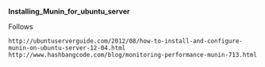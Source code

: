 **Installing_Munin_for_ubuntu_server**

Follows
```
http://ubuntuserverguide.com/2012/08/how-to-install-and-configure-munin-on-ubuntu-server-12-04.html
http://www.hashbangcode.com/blog/monitoring-performance-munin-713.html
```